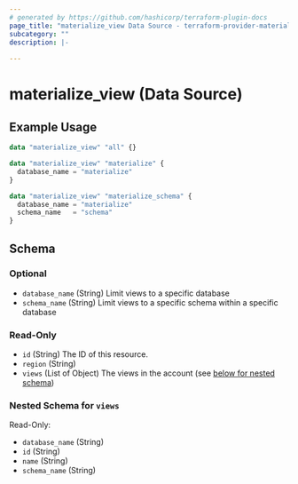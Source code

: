 ```yaml
---
# generated by https://github.com/hashicorp/terraform-plugin-docs
page_title: "materialize_view Data Source - terraform-provider-materialize"
subcategory: ""
description: |-
  
---
```


# materialize_view (Data Source)



## Example Usage

```terraform
data "materialize_view" "all" {}

data "materialize_view" "materialize" {
  database_name = "materialize"
}

data "materialize_view" "materialize_schema" {
  database_name = "materialize"
  schema_name   = "schema"
}
```

<!-- schema generated by tfplugindocs -->
## Schema

### Optional

- `database_name` (String) Limit views to a specific database
- `schema_name` (String) Limit views to a specific schema within a specific database

### Read-Only

- `id` (String) The ID of this resource.
- `region` (String)
- `views` (List of Object) The views in the account (see [below for nested schema](#nestedatt--views))

<a id="nestedatt--views"></a>
### Nested Schema for `views`

Read-Only:

- `database_name` (String)
- `id` (String)
- `name` (String)
- `schema_name` (String)

